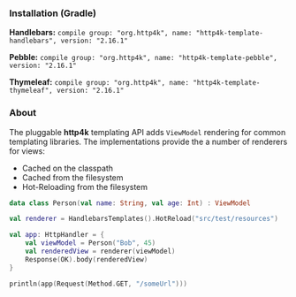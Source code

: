 ### Installation (Gradle)
**Handlebars:** ```compile group: "org.http4k", name: "http4k-template-handlebars", version: "2.16.1"```

**Pebble:** ```compile group: "org.http4k", name: "http4k-template-pebble", version: "2.16.1"```

**Thymeleaf:** ```compile group: "org.http4k", name: "http4k-template-thymeleaf", version: "2.16.1"```

### About
The pluggable **http4k** templating API adds `ViewModel` rendering for common templating libraries. The implementations provide the a number of renderers for views:
* Cached on the classpath
* Cached from the filesystem
* Hot-Reloading from the filesystem

```kotlin
data class Person(val name: String, val age: Int) : ViewModel

val renderer = HandlebarsTemplates().HotReload("src/test/resources")

val app: HttpHandler = {
    val viewModel = Person("Bob", 45)
    val renderedView = renderer(viewModel)
    Response(OK).body(renderedView)
}

println(app(Request(Method.GET, "/someUrl")))
```
